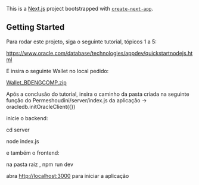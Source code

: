 This is a [Next.js](https://nextjs.org/) project bootstrapped with [`create-next-app`](https://github.com/vercel/next.js/tree/canary/packages/create-next-app).

## Getting Started

Para rodar este projeto, siga o seguinte tutorial, tópicos 1 a 5:

https://www.oracle.com/database/technologies/appdev/quickstartnodejs.html

E insira o seguinte Wallet no local pedido:

[Wallet_BDENGCOMP.zip](https://github.com/Riuregan/PermesHoudini/files/9088621/Wallet_BDENGCOMP.zip)

Após a conclusão do tutorial, insira o caminho da pasta criada na seguinte função do Permeshoudini/server/index.js da aplicação -> oracledb.initOracleClient({})

inicie o backend:

cd server

node index.js

e também o frontend:

na pasta raiz , npm run dev

abra [http://localhost:3000](http://localhost:3000) para iniciar a aplicação

